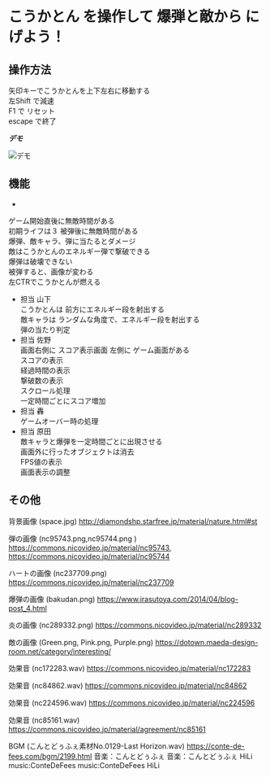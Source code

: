 

# こうかとん を操作して 爆弾と敵から にげよう！

## 操作方法

矢印キーでこうかとんを上下左右に移動する<br>
左Shift で減速<br>
F1 で リセット<br>
escape で終了<br>

***デモ***

![デモ](https://user-images.githubusercontent.com/85731429/212822681-20c29d60-bb09-42ab-94b6-b320dd4caa16.gif)

## 機能
- <br>
ゲーム開始直後に無敵時間がある <br>
初期ライフは３ 被弾後に無敵時間がある<br>
爆弾、敵キャラ、弾に当たるとダメージ<br>
敵はこうかとんのエネルギー弾で撃破できる<br>
爆弾は破壊できない <br>
被弾すると、画像が変わる<br>
左CTRでこうかとんが燃える<br>

- 担当 山下<br>
こうかとんは 前方にエネルギー段を射出する<br>
敵キャラは ランダムな角度で、エネルギー段を射出する<br>
弾の当たり判定<br>
- 担当 佐野<br>
画面右側に スコア表示画面 左側に ゲーム画面がある<br>
スコアの表示<br>
経過時間の表示<br>
撃破数の表示<br>
スクロール処理<br>
一定時間ごとにスコア増加<br>
- 担当 轟<br>
ゲームオーバー時の処理<br>
- 担当 原田<br>
敵キャラと爆弾を一定時間ごとに出現させる<br>
画面外に行ったオブジェクトは消去<br>
FPS値の表示<br>
画面表示の調整<br>


## その他

背景画像 (space.jpg)
http://diamondshp.starfree.jp/material/nature.html#st

弾の画像 (nc95743.png,nc95744.png ) 
https://commons.nicovideo.jp/material/nc95743, https://commons.nicovideo.jp/material/nc95744

ハートの画像 (nc237709.png)
https://commons.nicovideo.jp/material/nc237709

爆弾の画像 (bakudan.png)
https://www.irasutoya.com/2014/04/blog-post_4.html

炎の画像 (nc289332.png)
https://commons.nicovideo.jp/material/nc289332

敵の画像 (Green.png, Pink.png, Purple.png)
https://dotown.maeda-design-room.net/category/interesting/

効果音 (nc172283.wav)
https://commons.nicovideo.jp/material/nc172283

効果音 (nc84862.wav)
https://commons.nicovideo.jp/material/nc84862

効果音 (nc224596.wav)
https://commons.nicovideo.jp/material/nc224596

効果音 (nc85161.wav)
https://commons.nicovideo.jp/material/agreement/nc85161

BGM (こんとどぅふぇ素材No.0129-Last Horizon.wav)
https://conte-de-fees.com/bgm/2199.html
音楽：こんとどぅふぇ
音楽：こんとどぅふぇ HiLi
music:ConteDeFees
music:ConteDeFees HiLi

